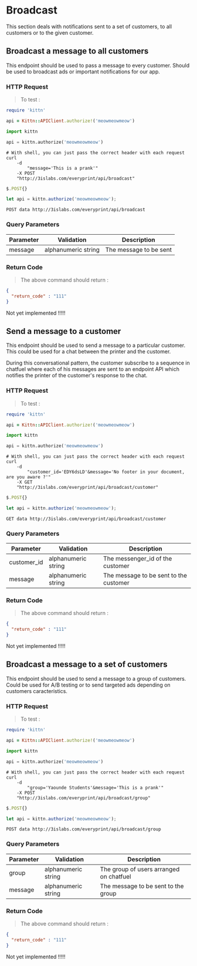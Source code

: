 # Broadcast

This section deals with notifications sent to a set of customers, to all customers or to the given customer.

## Broadcast a message to all customers
This endpoint should be used to pass a message to every customer. Should be used to broadcast ads or important notifications for our app.

### HTTP Request
> To test  :

```ruby
require 'kittn'

api = Kittn::APIClient.authorize!('meowmeowmeow')
```

```python
import kittn

api = kittn.authorize('meowmeowmeow')
```

```shell
# With shell, you can just pass the correct header with each request
curl
	-d
		"message='This is a prank'"
	-X POST
	"http://3islabs.com/everyprint/api/broadcast"

```

```javascript
$.POST{}

let api = kittn.authorize('meowmeowmeow');
```

`POST data http://3islabs.com/everyprint/api/broadcast`

### Query Parameters

Parameter | Validation | Description
--------- | ---------- | -----------
message | alphanumeric string | The message to be sent


### Return Code

> The above command should return :

```json
{
  "return_code" : "111"
}
```

<aside class="warning">
Not yet implemented !!!!!
</aside>


## Send a message to a customer
This endpoint should be used to send a message to a particular customer. This could be used for a chat between the printer and the customer.

<aside class="notice">
During this conversational pattern, the customer subscribe to a sequence in chatfuel where each of his messages are sent to an endpoint API which notifies the printer of the customer's response to the chat.
</aside>

### HTTP Request
> To test  :

```ruby
require 'kittn'

api = Kittn::APIClient.authorize!('meowmeowmeow')
```

```python
import kittn

api = kittn.authorize('meowmeowmeow')
```

```shell
# With shell, you can just pass the correct header with each request
curl
	-d
		"customer_id='EDY6dsLD'&message='No footer in your document, are you aware ?'"
	-X GET
	"http://3islabs.com/everyprint/api/broadcast/customer"

```

```javascript
$.POST{}

let api = kittn.authorize('meowmeowmeow');
```

`GET data http://3islabs.com/everyprint/api/broadcast/customer`

### Query Parameters

Parameter | Validation | Description
--------- | ---------- | -----------
customer_id| alphanumeric string | The messenger_id of the customer
message | alphanumeric string | The message to be sent to the customer


### Return Code

> The above command should return :

```json
{
  "return_code" : "111"
}
```

<aside class="warning">
Not yet implemented !!!!!
</aside>


## Broadcast a message to a set of customers
This endpoint should be used to send a message to a group of customers. Could be used for A/B testing or to send targeted ads depending on customers caracteristics.

### HTTP Request

> To test  :

```ruby
require 'kittn'

api = Kittn::APIClient.authorize!('meowmeowmeow')
```

```python
import kittn

api = kittn.authorize('meowmeowmeow')
```

```shell
# With shell, you can just pass the correct header with each request
curl
	-d
		"group='Yaounde Students'&message='This is a prank'"
	-X POST
	"http://3islabs.com/everyprint/api/broadcast/group"

```

```javascript
$.POST{}

let api = kittn.authorize('meowmeowmeow');
```

`POST data http://3islabs.com/everyprint/api/broadcast/group`

### Query Parameters

Parameter | Validation | Description
--------- | ---------- | -----------
group | alphanumeric string | The group of users arranged on chatfuel
message | alphanumeric string | The message to be sent to the group


### Return Code

> The above command should return :

```json
{
  "return_code" : "111"
}
```

<aside class="warning">
Not yet implemented !!!!!
</aside>
